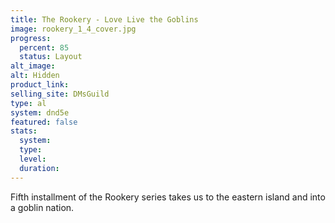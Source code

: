 ```yaml
---
title: The Rookery - Love Live the Goblins
image: rookery_1_4_cover.jpg
progress:
  percent: 85
  status: Layout
alt_image: 
alt: Hidden 
product_link: 
selling_site: DMsGuild
type: al
system: dnd5e
featured: false
stats:
  system: 
  type: 
  level: 
  duration: 
---
```

Fifth installment of the Rookery series takes us to the eastern island and into a goblin nation.